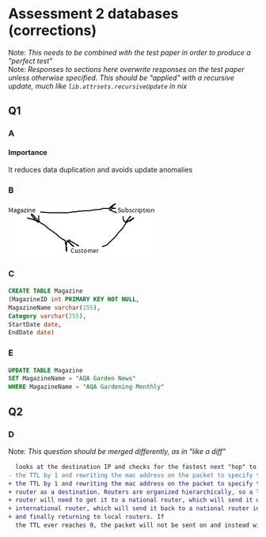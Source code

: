 # Assessment 2 databases (corrections)

Note: *This needs to be combined with the test paper in order to produce a
"perfect test"*  
Note: *Responses to sections here overwrite responses on the test paper unless
otherwise specified. This should be "applied" with a recursive update, much like
`lib.attrsets.recursiveUpdate` in nix*

## Q1

### A

#### Importance

It reduces data duplication and avoids update anomalies

### B

![Question 1 B answer](./assets/assessment-2-2022-qeustion-1-b.png)

### C

```sql
CREATE TABLE Magazine
(MagazineID int PRIMARY KEY NOT NULL,
MagazineName varchar(255),
Category varchar(255),
StartDate date,
EndDate date)
```

### E

```sql
UPDATE TABLE Magazine
SET MagazineName = "AQA Garden News"
WHERE MagazineName = "AQA Gardening Monthly"
```

## Q2

### D

Note: *This question should be merged differently, as in "like a diff"*

```diff
  looks at the destination IP and checks for the fastest next "hop" to send the packet to, decrementing
- the TTL by 1 and rewriting the mac address on the packet to specify that router as a destination. If
+ the TTL by 1 and rewriting the mac address on the packet to specify that
+ router as a destination. Routers are organized hierarchically, so a local
+ router will need to get it to a national router, which will send it on to an
+ international router, which will send it back to a national router in Belgium
+ and finally returning to local routers. If
  the TTL ever reaches 0, the packet will not be sent on and instead will be lost. The router that the
```
